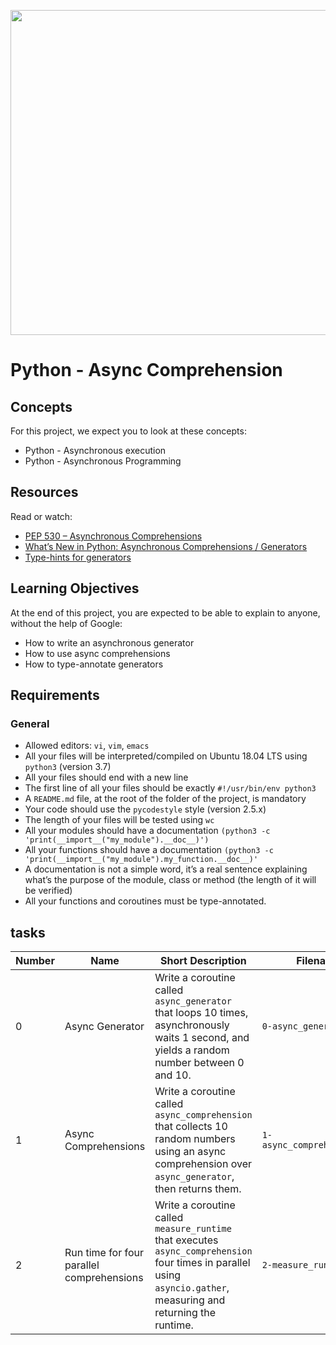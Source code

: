 <p align="center">
<img width="520" align="center" altlt="Image" src="https://github.com/user-attachments/assets/403008db-6cd9-48aa-bde4-0134874fa6bc" />
</p>

# Python - Async Comprehension

## Concepts

For this project, we expect you to look at these concepts:

- Python - Asynchronous execution
- Python - Asynchronous Programming

## Resources

Read or watch:

- [PEP 530 – Asynchronous Comprehensions](https://www.python.org/dev/peps/pep-0530/)
- [What’s New in Python: Asynchronous Comprehensions / Generators](https://docs.python.org/3/whatsnew/3.6.html#pep-530-asynchronous-comprehensions)
- [Type-hints for generators](https://docs.python.org/3/library/typing.html#typing.Generator)

## Learning Objectives

At the end of this project, you are expected to be able to explain to anyone, without the help of Google:

- How to write an asynchronous generator
- How to use async comprehensions
- How to type-annotate generators

## Requirements

### General

- Allowed editors: `vi`, `vim`, `emacs`
- All your files will be interpreted/compiled on Ubuntu 18.04 LTS using `python3` (version 3.7)
- All your files should end with a new line
- The first line of all your files should be exactly `#!/usr/bin/env python3`
- A `README.md` file, at the root of the folder of the project, is mandatory
- Your code should use the `pycodestyle` style (version 2.5.x)
- The length of your files will be tested using `wc`
- All your modules should have a documentation `(python3 -c 'print(__import__("my_module").__doc__)')`
- All your functions should have a documentation `(python3 -c 'print(__import__("my_module").my_function.__doc__)'`
- A documentation is not a simple word, it’s a real sentence explaining what’s the purpose of the module, class or method (the length of it will be verified)
- All your functions and coroutines must be type-annotated.

## tasks 

| Number | Name                               | Short Description                                                                                                                                              | Filename                     |
|--------|------------------------------------|----------------------------------------------------------------------------------------------------------------------------------------------------------------|------------------------------|
| 0      | Async Generator                    | Write a coroutine called `async_generator` that loops 10 times, asynchronously waits 1 second, and yields a random number between 0 and 10.                     | `0-async_generator.py`       |
| 1      | Async Comprehensions               | Write a coroutine called `async_comprehension` that collects 10 random numbers using an async comprehension over `async_generator`, then returns them.          | `1-async_comprehension.py`   |
| 2      | Run time for four parallel comprehensions | Write a coroutine called `measure_runtime` that executes `async_comprehension` four times in parallel using `asyncio.gather`, measuring and returning the runtime. | `2-measure_runtime.py`        |

